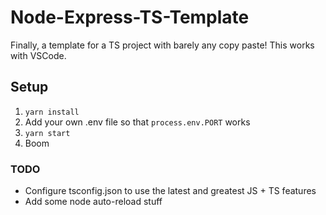 # Node-Express-TS-Template

Finally, a template for a TS project with barely any copy paste! This works with VSCode.

## Setup

1. `yarn install`
2. Add your own .env file so that `process.env.PORT` works
3. `yarn start`
4. Boom

### TODO

-   Configure tsconfig.json to use the latest and greatest JS + TS features
-   Add some node auto-reload stuff
